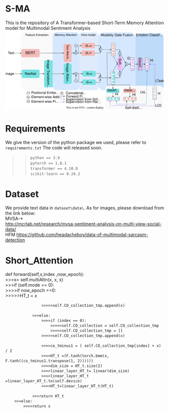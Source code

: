 # S-MA
This is the repository of A Transformer-based Short-Term Memory Attention model for Multimodal Sentiment Analysis
![image](https://github.com/Doyken/S-MA/blob/main/S-MA.svg)
# Requirements
We give the version of the python package we used, please refer to `requirements.txt`
The code will released soon.  
  >>`python == 3.9`  
  >>`pytorch == 1.8.1`  
  >>`transformer == 4.10.0`  
  >>`scikit-learn == 0.24.2`
# Dataset
We provide text data in `dataset\data\`. As for images, please download from the link below:  
MVSA-*  
http://mcrlab.net/research/mvsa-sentiment-analysis-on-multi-view-social-data/  
HFM https://github.com/headacheboy/data-of-multimodal-sarcasm-detection
# Short_Attention
 def forward(self,x,index ,now_epoch):  
        >>>x= self.multiAttn(x, x, x)  
        >>>if (self.mode == 0):  
                >>>>if now_epoch ==0:  
                    >>>>>HT_t = x  
                   
                    >>>>>self.CO_collection_tmp.append(x)  
                   
                >>>else:  
                    >>>>if (index == 0):  
                        >>>>>self.CO_collection = self.CO_collection_tmp  
                        >>>>>self.CO_collection_tmp = []  
                    >>>>>self.CO_collection_tmp.append(x)  

                    >>>>co_tminus1 = ( self.CO_collection_tmp[index] + x) / 2  
                    >>>>HT_t =(F.tanh(torch.bmm(x, F.tanh((co_tminus1.transpose(1, 2))))))  
                    >>>>dim_size = HT_t.size(2)  
                    >>>>linear_layer_HT_t= linear(dim_size)  
                    >>>>linear_layer_HT_t =linear_layer_HT_t.to(self.device)  
                    >>>>HT_t=linear_layer_HT_t(HT_t)  

                >>>return HT_t  
        >>>else:  
            >>>>return x  
